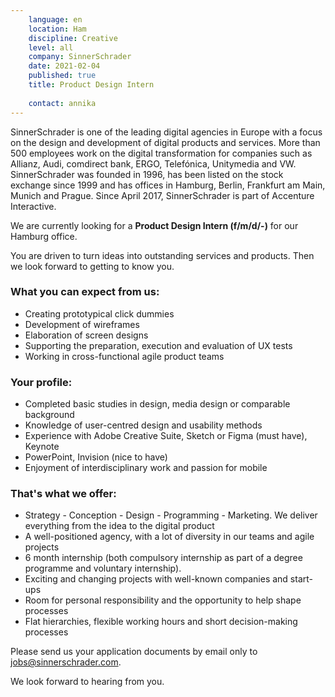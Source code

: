 ```yaml
---
    language: en
    location: Ham
    discipline: Creative
    level: all
    company: SinnerSchrader
    date: 2021-02-04
    published: true
    title: Product Design Intern
     
    contact: annika
---
```


SinnerSchrader is one of the leading digital agencies in Europe with a focus on the design and development of digital products and services. More than 500 employees work on the digital transformation for companies such as Allianz, Audi, comdirect bank, ERGO, Telefónica, Unitymedia and VW. SinnerSchrader was founded in 1996, has been listed on the stock exchange since 1999 and has offices in Hamburg, Berlin, Frankfurt am Main, Munich and Prague. Since April 2017, SinnerSchrader is part of Accenture Interactive.

We are currently looking for a **Product Design Intern (f/m/d/-)** for our Hamburg office.
 
You are driven to turn ideas into outstanding services and products. Then we look forward to getting to know you.
 
### What you can expect from us:

- Creating prototypical click dummies 
- Development of wireframes
- Elaboration of screen designs
- Supporting the preparation, execution and evaluation of UX tests
- Working in cross-functional agile product teams
 
### Your profile:

- Completed basic studies in design, media design or comparable background
- Knowledge of user-centred design and usability methods
- Experience with Adobe Creative Suite, Sketch or Figma (must have), Keynote
- PowerPoint, Invision (nice to have)
- Enjoyment of interdisciplinary work and passion for mobile
 
### That's what we offer:

- Strategy - Conception - Design - Programming - Marketing. We deliver everything from the idea to the digital product
- A well-positioned agency, with a lot of diversity in our teams and agile projects
- 6 month internship (both compulsory internship as part of a degree programme and voluntary internship).
- Exciting and changing projects with well-known companies and start-ups
- Room for personal responsibility and the opportunity to help shape processes
- Flat hierarchies, flexible working hours and short decision-making processes

Please send us your application documents by email only to <jobs@sinnerschrader.com>. 
 
We look forward to hearing from you.
